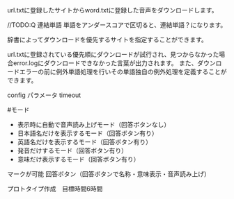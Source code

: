 url.txtに登録したサイトからword.txtに登録した音声をダウンロードします。

//TODO:Q 連結単語
単語をアンダースコアで区切ると、連結単語？になります。

辞書によってダウンロードを優先するサイトを指定することができます。

url.txtに登録されている優先順にダウンロードが試行され、見つからなかった場合error.logにダウンロードできなかった言葉が出力されます。
また、ダウンロードエラーの前に例外単語処理を行いその単語独自の例外処理を定義することができます。

config パラメータ
timeout

#モード
- 表示時に自動で音声読み上げモード（回答ボタンなし）
- 日本語名だけを表示するモード（回答ボタン有り）
- 英語名だけを表示するモード（回答ボタン有り）
- 発音だけするモード（回答ボタン有り）
- 意味だけ表示するモード（回答ボタン有り）

マークが可能
回答ボタン（回答ボタンで名称・意味表示・音声読み上げ）


プロトタイプ作成　目標時間6時間
